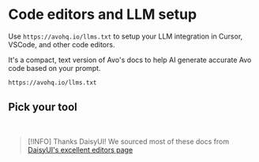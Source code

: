 # Code editors and LLM setup

Use `https://avohq.io/llms.txt` to setup your LLM integration in Cursor, VSCode, and other code editors.

It's a compact, text version of Avo's docs to help AI generate accurate Avo code based on your prompt.

```bash
https://avohq.io/llms.txt
```

## Pick your tool

<script setup>
const editors = ["vscode", "cursor", "zed", "windsurf", "claude", "chatgpt", "gemini", "grok"]
</script>

<div class="flex flex-wrap gap-8">
  <a :href="`/4.0/editor/${editor}`" v-for="editor in editors">
    <img :src="`/assets/img/editor/${editor}.webp`" class="h-16" :alt="editor" />
  </a>
</div>

<br>

> [!INFO] Thanks DaisyUI!
> We sourced most of these docs from [DaisyUI's excellent editors page](https://daisyui.com/docs/editor/)
